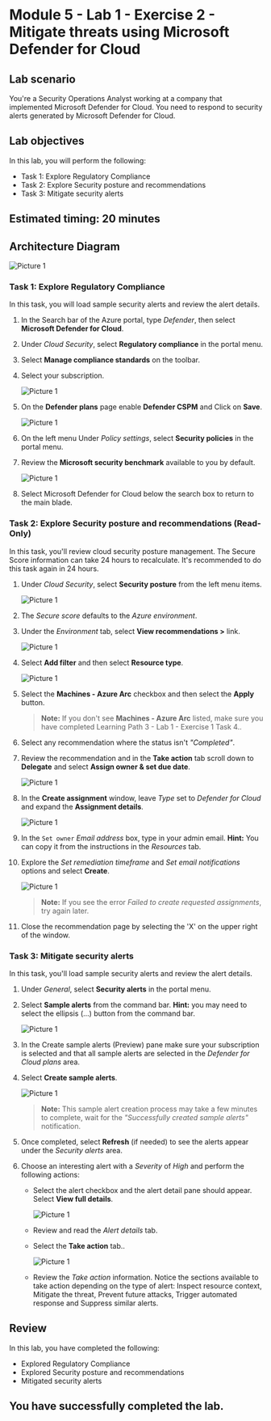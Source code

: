 # Module 5 - Lab 1 - Exercise 2 - Mitigate threats using Microsoft Defender for Cloud

## Lab scenario

You're a Security Operations Analyst working at a company that implemented Microsoft Defender for Cloud. You need to respond to security alerts generated by Microsoft Defender for Cloud.

## Lab objectives

In this lab, you will perform the following:
- Task 1: Explore Regulatory Compliance
- Task 2: Explore Security posture and recommendations
- Task 3: Mitigate security alerts
  
## Estimated timing: 20 minutes

## Architecture Diagram

  ![Picture 1](../Media/SC200-Lab_Diagrams_Mod3_L1_Ex2.png)
  
### Task 1: Explore Regulatory Compliance

In this task, you will load sample security alerts and review the alert details.  

1. In the Search bar of the Azure portal, type *Defender*, then select **Microsoft Defender for Cloud**.

1. Under *Cloud Security*, select **Regulatory compliance** in the portal menu.

1. Select **Manage compliance standards** on the toolbar.

1. Select your subscription.

   ![Picture 1](../Media/lab5-3.png)

1. On the **Defender plans** page enable **Defender CSPM** and Click on **Save**.
 
   ![Picture 1](../Media/l5-4.png)

1. On the left menu Under *Policy settings*, select **Security policies** in the portal menu.

1. Review the **Microsoft security benchmark** available to you by default.

   ![Picture 1](../Media/lab5-2.png)

1. Select Microsoft Defender for Cloud below the search box to return to the main blade.

### Task 2: Explore Security posture and recommendations (Read-Only)

In this task, you'll review cloud security posture management.  The Secure Score information can take 24 hours to recalculate. It's recommended to do this task again in 24 hours.

1. Under *Cloud Security*, select **Security posture** from the left menu items.

   ![Picture 1](../Media/lab5-1.png)

1. The *Secure score* defaults to the *Azure environment*.

1. Under the *Environment* tab, select **View recommendations >** link.

   ![Picture 1](../Media/l5-5.png)

1. Select **Add filter** and then select **Resource type**.

   ![Picture 1](../Media/l5-6.png)

1. Select the **Machines - Azure Arc** checkbox and then select the **Apply** button.

    >**Note:** If you don't see **Machines - Azure Arc** listed, make sure you have completed Learning Path 3 - Lab 1 - Exercise 1 Task 4..

1. Select any recommendation where the status isn't *"Completed"*.

1. Review the recommendation and in the **Take action** tab scroll down to **Delegate** and select **Assign owner & set due date**.

   ![Picture 1](../Media/l5-3.png)

1. In the **Create assignment** window, leave *Type* set to *Defender for Cloud* and expand the **Assignment details**.

   ![Picture 1](../Media/l5-2.png)

1. In the `Set owner` *Email address* box, type in your admin email. **Hint:** You can copy it from the instructions in the *Resources* tab.

1. Explore the *Set remediation timeframe* and *Set email notifications* options and select **Create**.

   ![Picture 1](../Media/l5-1.png)

    >**Note:** If you see the error *Failed to create requested assignments*, try again later.

1. Close the recommendation page by selecting the 'X' on the upper right of the window.

### Task 3: Mitigate security alerts

In this task, you'll load sample security alerts and review the alert details.

1. Under *General*, select **Security alerts** in the portal menu.

1. Select **Sample alerts** from the command bar. **Hint:** you may need to select the ellipsis (...) button from the command bar.

   ![Picture 1](../Media/lab5-7.png)

1. In the Create sample alerts (Preview) pane make sure your subscription is selected and that all sample alerts are selected in the *Defender for Cloud plans* area.

1. Select **Create sample alerts**.  

    ![Picture 1](../Media/lab5-4.png)

    >**Note:** This sample alert creation process may take a few minutes to complete, wait for the *"Successfully created sample alerts"* notification.

1. Once completed, select **Refresh** (if needed) to see the alerts appear under the *Security alerts* area.

1. Choose an interesting alert with a *Severity* of *High* and perform the following actions:

    - Select the alert checkbox and the alert detail pane should appear. Select **View full details**.

      ![Picture 1](../Media/lab5-5.png)

    - Review and read the *Alert details* tab.

    - Select the **Take action** tab..

       ![Picture 1](../Media/lab5-6.png)

    - Review the *Take action* information. Notice the sections available to take action depending on the type of alert: Inspect resource context, Mitigate the threat, Prevent future attacks, Trigger automated response and Suppress similar alerts.

## Review

In this lab, you have completed the following:
- Explored Regulatory Compliance
- Explored Security posture and recommendations
- Mitigated security alerts

## You have successfully completed the lab. 
